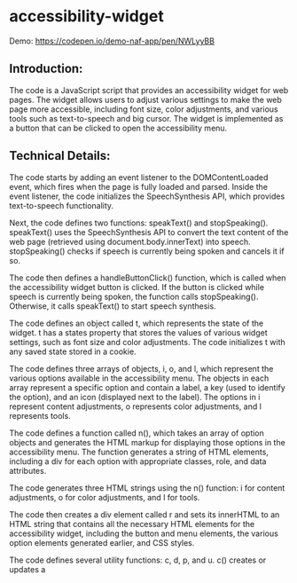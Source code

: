 # accessibility-widget

Demo: https://codepen.io/demo-naf-app/pen/NWLyyBB

## Introduction:
The code is a JavaScript script that provides an accessibility widget for web pages. The widget allows users to adjust various settings to make the web page more accessible, including font size, color adjustments, and various tools such as text-to-speech and big cursor. The widget is implemented as a button that can be clicked to open the accessibility menu.

## Technical Details:
The code starts by adding an event listener to the DOMContentLoaded event, which fires when the page is fully loaded and parsed. Inside the event listener, the code initializes the SpeechSynthesis API, which provides text-to-speech functionality.

Next, the code defines two functions: speakText() and stopSpeaking(). speakText() uses the SpeechSynthesis API to convert the text content of the web page (retrieved using document.body.innerText) into speech. stopSpeaking() checks if speech is currently being spoken and cancels it if so.

The code then defines a handleButtonClick() function, which is called when the accessibility widget button is clicked. If the button is clicked while speech is currently being spoken, the function calls stopSpeaking(). Otherwise, it calls speakText() to start speech synthesis.

The code defines an object called t, which represents the state of the widget. t has a states property that stores the values of various widget settings, such as font size and color adjustments. The code initializes t with any saved state stored in a cookie.

The code defines three arrays of objects, i, o, and l, which represent the various options available in the accessibility menu. The objects in each array represent a specific option and contain a label, a key (used to identify the option), and an icon (displayed next to the label). The options in i represent content adjustments, o represents color adjustments, and l represents tools.

The code defines a function called n(), which takes an array of option objects and generates the HTML markup for displaying those options in the accessibility menu. The function generates a string of HTML elements, including a div for each option with appropriate classes, role, and data attributes.

The code generates three HTML strings using the n() function: i for content adjustments, o for color adjustments, and l for tools.

The code then creates a div element called r and sets its innerHTML to an HTML string that contains all the necessary HTML elements for the accessibility widget, including the button and menu elements, the various option elements generated earlier, and CSS styles.

The code defines several utility functions: c, d, p, and u. c() creates or updates a <style> element with a given ID and sets its innerHTML to a given CSS rule. d() generates a CSS rule for a given filter and property. p() applies a given filter to the page by setting a data attribute on the document element and generating a corresponding <style> element with the appropriate CSS rules. u() updates the UI to reflect the current state of the widget.

The code adds event listeners to the button and menu elements that toggle the visibility of the menu when clicked. It also adds event listeners to the various option elements that update the state of the widget when clicked.

## Conclusion:

The JavaScript code provides an accessibility widget for web pages that allows users to adjust various settings to make the page more accessible, including font size, color adjustments, and various tools such as text-to-speech and big cursor. The widget is implemented as a button that can be clicked to open the accessibility menu. The code uses the SpeechSynthesis API to provide text-to-speech functionality and stores the state of the widget in a cookie. The code generates the HTML elements for the accessibility menu using the n() function and provides several utility functions for manipulating CSS rules and updating the UI.
